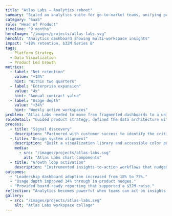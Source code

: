 ```yaml
---
title: "Atlas Labs — Analytics reboot"
summary: "Scaled an analytics suite for go-to-market teams, unifying product telemetry with customer insights."
category: "SaaS"
role: "Head of Product"
timeline: "9 months"
heroImage: "/images/projects/atlas-labs.svg"
heroAlt: "Analytics dashboard showing multi-workspace insights"
impact: "+18% retention, $32M Series B"
tags:
  - Platform Strategy
  - Data Visualization
  - Product Led Growth
metrics:
  - label: "Net retention"
    value: "+18%"
    hint: "Within two quarters"
  - label: "Enterprise expansion"
    value: "4x"
    hint: "Annual contract value"
  - label: "Usage depth"
    value: "+34%"
    hint: "Weekly active workspaces"
problem: "Atlas Labs needed to move from fragmented dashboards to a unified analytics engine that served leadership insights and frontline actions without overwhelming teams."
roleDetail: "Guided product strategy, defined the data architecture with engineering, facilitated design sprints, and launched a growth loop that translated analytics into in-product nudges."
process:
  - title: "Signal discovery"
    description: "Partnered with customer success to identify the critical adoption signals and mapped the analytics data model."
  - title: "Design system alignment"
    description: "Built a visualization library and accessible color palette to keep complex dashboards readable."
    media:
      - src: "/images/projects/atlas-labs.svg"
        alt: "Atlas Labs chart components"
  - title: "Growth loop activation"
    description: "Instrumented insights-to-action workflows that nudged users to adopt collaboration features."
outcomes:
  - "Leadership dashboard adoption increased from 18% to 72%."
  - "Usage depth improved 34% through in-product nudges."
  - "Provided board-ready reporting that supported a $32M raise."
reflection: "Analytics becomes powerful when teams can act on insights in flow. The roadmap now focuses on predictive recommendations."
gallery:
  - src: "/images/projects/atlas-labs.svg"
    alt: "Atlas Labs workspace collage"
---
```

